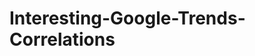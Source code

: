# Interesting-Google-Trends-Correlations

<a href="https://www.tumblr.com/jgtoves/740952565990162432/google-trends?source=share">
